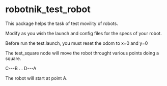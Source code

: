 # robotnik_test_robot

This package helps the task of test movility of robots.

Modify as you wish the launch and config files for the specs of your robot.

Before run the test.launch, you must reset the odom to x=0 and y=0

The test_square node will move the robot throught various points doing a square.

C---B
.   .
D---A

The robot will start at point A.
